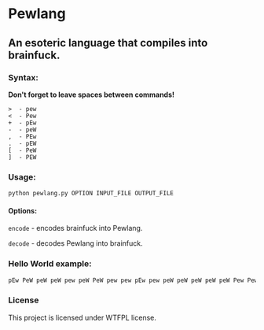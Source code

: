 # Pewlang
## An esoteric language that compiles into brainfuck.
### Syntax:
**Don't forget to leave spaces between commands!**
```brainfuck
>  - pew
<  - Pew
+  - pEw
-  - peW
,  - PEw
.  - pEW
[  - PeW
]  - PEW
```
### Usage:
`python pewlang.py OPTION INPUT_FILE OUTPUT_FILE`
#### Options:
`encode` - encodes brainfuck into Pewlang.

`decode` - decodes Pewlang into brainfuck.
### Hello World example:
```txt
pEw PeW peW peW pew peW PeW pew pew pEw pew peW peW peW peW peW Pew Pew PEW Pew peW peW Pew peW peW peW PEW pew peW pEW pew pew pew pEw pEW pew pew pEW pEW pEw pEw pEw PeW pEW pew PEW Pew Pew Pew Pew pEW pEw pEw pEw pEW peW peW peW peW peW peW pEW Pew Pew peW pEW pew pew pew pew pEw pEW
```
### License
This project is licensed under WTFPL license.